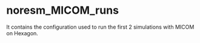 # noresm_MICOM_runs
It contains the configuration used to run the first 2 simulations with MICOM on Hexagon.
